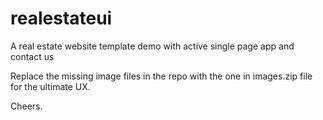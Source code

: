# realestateui
A real estate website template demo with active single page app and contact us

Replace the missing image files in the repo with the one in images.zip file for the ultimate UX.

Cheers.
